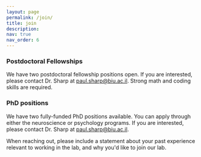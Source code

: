 ```yaml
---
layout: page
permalink: /join/
title: join
description:
nav: true
nav_order: 6
---
```


### Postdoctoral Fellowships

We have two postdoctoral fellowship positions open. If you are interested, please contact Dr. Sharp at paul.sharp@biu.ac.il. Strong math and coding skills are required.

### PhD positions

We have two fully-funded PhD positions available. You can apply through either the neuroscience or psychology programs. If you are interested, please contact Dr. Sharp at paul.sharp@biu.ac.il.

When reaching out, please include a statement about your past experience relevant to working in the lab, and why you'd like to join our lab.
